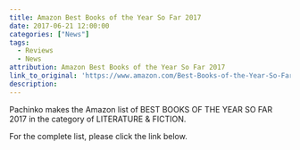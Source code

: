 ```yaml
---
title: Amazon Best Books of the Year So Far 2017
date: 2017-06-21 12:00:00
categories: ["News"]
tags:
  - Reviews
  - News
attribution: Amazon Best Books of the Year So Far 2017
link_to_original: 'https://www.amazon.com/Best-Books-of-the-Year-So-Far/b/ref=amb_link_1?ie=UTF8&node=3003015011&pd_rd_r=PCXYC0T7S1DRXN1F90BC&pd_rd_w=k7UG4&pd_rd_wg=FrLxf&pf_rd_m=ATVPDKIKX0DER&pf_rd_s=merchandised-search-leftnav&pf_rd_r=PCXYC0T7S1DRXN1F90BC&pf_rd_r=PCXYC0T7S1DRXN1F90BC&pf_rd_t=101&pf_rd_p=b2daeff6-5eba-4027-b868-06b9fa55345c&pf_rd_p=b2daeff6-5eba-4027-b868-06b9fa55345c&pf_rd_i=5522568011'
description:
---
```



Pachinko makes the Amazon list of BEST BOOKS OF THE YEAR SO FAR 2017 in the category of LITERATURE & FICTION.

For the complete list, please click the link below.